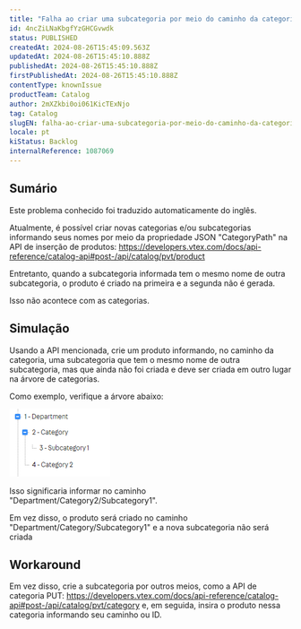```yaml
---
title: "Falha ao criar uma subcategoria por meio do caminho da categoria, com o mesmo nome de outra subcategoria"
id: 4ncZiLNaKbgfYzGHCGvwdk
status: PUBLISHED
createdAt: 2024-08-26T15:45:09.563Z
updatedAt: 2024-08-26T15:45:10.888Z
publishedAt: 2024-08-26T15:45:10.888Z
firstPublishedAt: 2024-08-26T15:45:10.888Z
contentType: knownIssue
productTeam: Catalog
author: 2mXZkbi0oi061KicTExNjo
tag: Catalog
slugEN: falha-ao-criar-uma-subcategoria-por-meio-do-caminho-da-categoria-com-o-mesmo-nome-de-outra-subcategoria
locale: pt
kiStatus: Backlog
internalReference: 1087069
---
```


## Sumário

<div class="alert alert-info">
  <p>Este problema conhecido foi traduzido automaticamente do inglês.</p>
</div>


Atualmente, é possível criar novas categorias e/ou subcategorias informando seus nomes por meio da propriedade JSON "CategoryPath" na API de inserção de produtos: https://developers.vtex.com/docs/api-reference/catalog-api#post-/api/catalog/pvt/product

Entretanto, quando a subcategoria informada tem o mesmo nome de outra subcategoria, o produto é criado na primeira e a segunda não é gerada.

Isso não acontece com as categorias.

## Simulação


Usando a API mencionada, crie um produto informando, no caminho da categoria, uma subcategoria que tem o mesmo nome de outra subcategoria, mas que ainda não foi criada e deve ser criada em outro lugar na árvore de categorias.

Como exemplo, verifique a árvore abaixo:

 ![](https://raw.githubusercontent.com/vtexdocs/help-center-content/refs/heads/main/docs/pt/known-issues/Catalog/falha-ao-criar-uma-subcategoria-por-meio-do-caminho-da-categoria-com-o-mesmo-nome-de-outra-subcategoria_1.png)

Isso significaria informar no caminho "Department/Category2/Subcategory1".

Em vez disso, o produto será criado no caminho "Department/Category/Subcategory1" e a nova subcategoria não será criada

## Workaround


Em vez disso, crie a subcategoria por outros meios, como a API de categoria PUT: https://developers.vtex.com/docs/api-reference/catalog-api#post-/api/catalog/pvt/category e, em seguida, insira o produto nessa categoria informando seu caminho ou ID.





